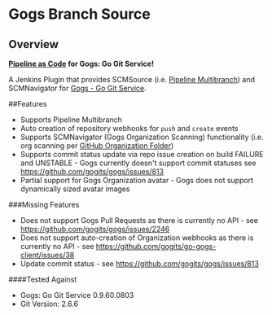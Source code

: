 Gogs Branch Source
=====================
## Overview

**[Pipeline as Code](https://go.cloudbees.com/docs/cloudbees-documentation/cookbook/ch19.html#ch19_pipeline-as-code) for Gogs: Go Git Service!**

A Jenkins Plugin that provides SCMSource (i.e. [Pipeline Multibranch](https://wiki.jenkins-ci.org/display/JENKINS/Pipeline+Multibranch+Plugin)) and SCMNavigator for [Gogs - Go Git Service](https://github.com/gogits/gogs).

##Features

- Supports Pipeline Multibranch
- Auto creation of repository webhooks for `push` and `create` events
- Supports SCMNavigator (Gogs Organization Scanning) functionality (i.e. org scanning per [GitHub Organization Folder](https://wiki.jenkins-ci.org/display/JENKINS/GitHub+Organization+Folder+Plugin))
- Supports commit status update via repo issue creation on build FAILURE and UNSTABLE - Gogs currently doesn't support commit statuses see https://github.com/gogits/gogs/issues/813
- Partial support for Gogs Organization avatar - Gogs does not support dynamically sized avatar images

###Missing Features

- Does not support Gogs Pull Requests as there is currently no API - see https://github.com/gogits/gogs/issues/2246
- Does not support auto-creation of Organization webhooks as there is currently no API - see https://github.com/gogits/go-gogs-client/issues/38
- Update commit status - see https://github.com/gogits/gogs/issues/813


####Tested Against
- Gogs: Go Git Service 0.9.60.0803
- Git Version: 2.6.6
